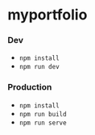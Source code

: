 # myportfolio

### Dev
- ```npm install```
- ```npm run dev```

### Production
- ```npm install```
- ```npm run build```
- ```npm run serve```
